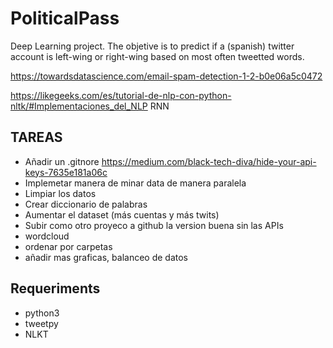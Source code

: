 # PoliticalPass
Deep Learning project. The objetive is to predict if a (spanish) twitter account is left-wing or right-wing based on most often tweetted words.

https://towardsdatascience.com/email-spam-detection-1-2-b0e06a5c0472

https://likegeeks.com/es/tutorial-de-nlp-con-python-nltk/#Implementaciones_del_NLP
RNN

## TAREAS
 * Añadir un .gitnore https://medium.com/black-tech-diva/hide-your-api-keys-7635e181a06c
 * Implemetar manera de minar data de manera paralela
 * Limpiar los datos
 * Crear diccionario de palabras
 * Aumentar el dataset (más cuentas y más twits)
 * Subir como otro proyeco a github la version buena sin las APIs
 * wordcloud
 * ordenar por carpetas
 * añadir mas graficas, balanceo de datos

## Requeriments
 * python3
 * tweetpy
 * NLKT

